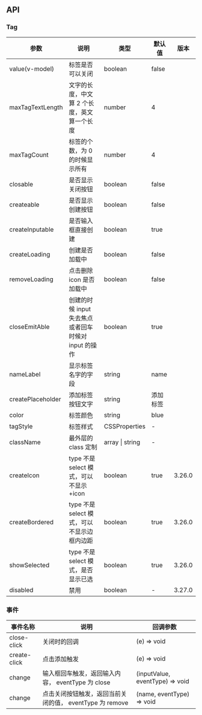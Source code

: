 ## API

### Tag

| 参数 | 说明 | 类型 | 默认值 | 版本 |
| --- | --- | --- | --- | --- |
| value(v-model) | 标签是否可以关闭 | boolean | false |  |
| maxTagTextLength | 文字的长度，中文算 2 个长度，英文算一个长度 | number | 4 |  |
| maxTagCount | 标签的个数，为 0 的时候显示所有 | number | 4 |  |
| closable | 是否显示关闭按钮 | boolean | false |  |
| createable | 是否显示创建按钮 | boolean | false |  |
| createInputable | 是否输入框直接创建 | boolean | true |  |
| createLoading | 创建是否加载中 | boolean | false |  |
| removeLoading | 点击删除 icon 是否加载中 | boolean | false |  |
| closeEmitAble | 创建的时候 input 失去焦点或者回车时候对 input 的操作 | boolean | true |  |
| nameLabel | 显示标签名字的字段 | string | name |  |
| createPlaceholder | 添加标签按钮文字 | string | 添加标签 |  |
| color | 标签颜色 | string | blue |  |
| tagStyle | 标签样式 | CSSProperties | - |  |
| className | 最外层的 class 定制 | array \| string | - |  |
| createIcon | type 不是 select 模式，可以不显示+icon | boolean | true | 3.26.0 |
| createBordered | type 不是 select 模式，可以不显示边框内边距 | boolean | true | 3.26.0 |
| showSelected | type 不是 select 模式，是否显示已选 | boolean | true | 3.26.0 |
| disabled | 禁用 | boolean | - | 3.27.0 |

### 事件

| 事件名称 | 说明 | 回调参数 |
| --- | --- | --- |
| close-click | 关闭时的回调 | (e) => void |
| create-click | 点击添加触发 | (e) => void |
| change | 输入框回车触发，返回输入内容， eventType 为 close | (inputValue, eventType) => void |
| change | 点击关闭按钮触发，返回当前关闭的值， eventType 为 remove | (name, eventType) => void |

